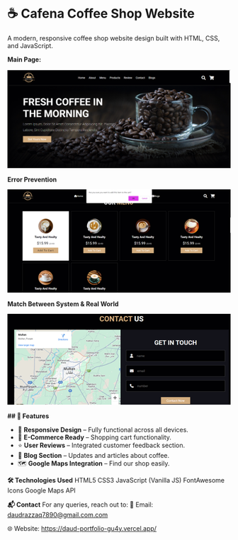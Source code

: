 # ☕ Cafena Coffee Shop Website

A modern, responsive coffee shop website design built with HTML, CSS, and JavaScript.

**Main Page:**

![Project Screenshot](Cafena.png)


**Error Prevention**

![Project Screenshot](Error.png)


**Match Between System & Real World**

![Project Screenshot](RealWorld.png)

**## 🚀 Features**
- 🍵 **Responsive Design** – Fully functional across all devices.
- 🛒 **E-Commerce Ready** – Shopping cart functionality.
- ⭐ **User Reviews** – Integrated customer feedback section.
- 📖 **Blog Section** – Updates and articles about coffee.
- 🗺️ **Google Maps Integration** – Find our shop easily.

**🛠 Technologies Used**
HTML5
CSS3
JavaScript (Vanilla JS)
FontAwesome Icons
Google Maps API


**📬 Contact**
For any queries, reach out to:
📧 Email: daudrazzaq7890@gmail.com.com

🌐 Website: https://daud-portfolio-gu4y.vercel.app/
